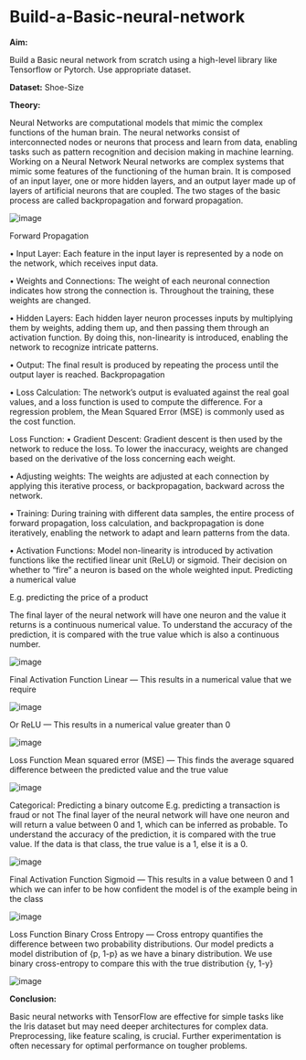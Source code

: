 # Build-a-Basic-neural-network

**Aim:** 

Build a Basic neural network from scratch using a high-level library like Tensorflow or Pytorch. Use appropriate dataset.

**Dataset:**
Shoe-Size

**Theory:**

Neural Networks are computational models that mimic the complex functions of the human brain. The neural networks consist of interconnected nodes or neurons that process and learn from data, enabling tasks such as pattern recognition and decision making in machine learning.
Working on a Neural Network
Neural networks are complex systems that mimic some features of the functioning of the human brain. It is composed of an input layer, one or more hidden layers, and an output layer made up of layers of artificial neurons that are coupled. The two stages of the basic process are called backpropagation and forward propagation.

![image](https://github.com/AdityaPatil0718/Build-a-Basic-neural-network/assets/128233555/fc6cb9a1-9b6b-4f81-9098-0db28c195cf9)


Forward Propagation

•	Input Layer: Each feature in the input layer is represented by a node on the network, which receives input data.

•	Weights and Connections: The weight of each neuronal connection indicates how strong the connection is. Throughout the training, these weights are changed.

•	Hidden Layers: Each hidden layer neuron processes inputs by multiplying them by weights, adding them up, and then passing them through an activation function. By doing this, non-linearity is introduced, enabling the network to recognize intricate patterns.

•	Output: The final result is produced by repeating the process until the output layer is reached.
Backpropagation

•	Loss Calculation: The network’s output is evaluated against the real goal values, and a loss function is used to compute the difference. For a regression problem, the Mean Squared Error (MSE) is commonly used as the cost function.

Loss Function: 
•	Gradient Descent: Gradient descent is then used by the network to reduce the loss. To lower the inaccuracy, weights are changed based on the derivative of the loss concerning each weight.

•	Adjusting weights: The weights are adjusted at each connection by applying this iterative process, or backpropagation, backward across the network.

•	Training: During training with different data samples, the entire process of forward propagation, loss calculation, and backpropagation is done iteratively, enabling the network to adapt and learn patterns from the data.

•	Activation Functions: Model non-linearity is introduced by activation functions like the rectified linear unit (ReLU) or sigmoid. Their decision on whether to “fire” a neuron is based on the whole weighted input.
Predicting a numerical value

E.g. predicting the price of a product

The final layer of the neural network will have one neuron and the value it returns is a continuous numerical value. To understand the accuracy of the prediction, it is compared with the true value which is also a continuous number.
 
 ![image](https://github.com/AdityaPatil0718/Build-a-Basic-neural-network/assets/128233555/f027d5f0-b948-480b-af8f-b6bef5a9f3f4)

Final Activation Function
Linear — This results in a numerical value that we require

![image](https://github.com/AdityaPatil0718/Build-a-Basic-neural-network/assets/128233555/c908ce80-510a-4bf1-a01b-709e566cf610)

 
Or ReLU — This results in a numerical value greater than 0
 
 ![image](https://github.com/AdityaPatil0718/Build-a-Basic-neural-network/assets/128233555/5b5f7c6e-d0e1-4c69-a409-242e2a906c84)

Loss Function
Mean squared error (MSE) — This finds the average squared difference between the predicted value and the true value
 
 ![image](https://github.com/AdityaPatil0718/Build-a-Basic-neural-network/assets/128233555/b246b0e3-ff55-4ada-8178-97710a7bfdc6)

Categorical: Predicting a binary outcome
E.g. predicting a transaction is fraud or not
The final layer of the neural network will have one neuron and will return a value between 0 and 1, which can be inferred as probable.
To understand the accuracy of the prediction, it is compared with the true value. If the data is that class, the true value is a 1, else it is a 0.
 
 ![image](https://github.com/AdityaPatil0718/Build-a-Basic-neural-network/assets/128233555/db87c1d6-7bf4-463e-982d-ff01f55625b4)

Final Activation Function
Sigmoid — This results in a value between 0 and 1 which we can infer to be how confident the model is of the example being in the class
 
 ![image](https://github.com/AdityaPatil0718/Build-a-Basic-neural-network/assets/128233555/176c8bfa-ce05-49a2-88ab-431868c86a0e)

Loss Function
Binary Cross Entropy — Cross entropy quantifies the difference between two probability distributions. Our model predicts a model distribution of {p, 1-p} as we have a binary distribution. We use binary cross-entropy to compare this with the true distribution {y, 1-y}
 
 ![image](https://github.com/AdityaPatil0718/Build-a-Basic-neural-network/assets/128233555/6d1a4446-17a2-4a8b-b557-79efc2194da7)



**Conclusion:**

Basic neural networks with TensorFlow are effective for simple tasks like the Iris dataset but may need deeper architectures for complex data. Preprocessing, like feature scaling, is crucial. Further experimentation is often necessary for optimal performance on tougher problems. 	


